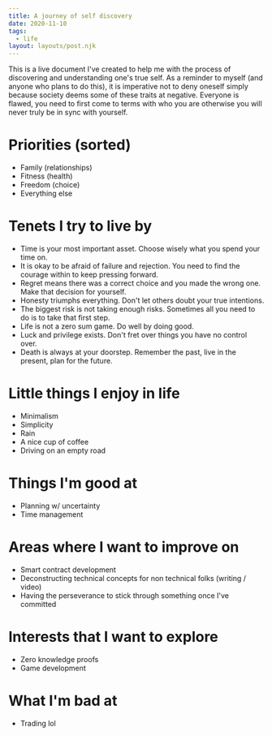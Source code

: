 ```yaml
---
title: A journey of self discovery
date: 2020-11-10
tags:
  - life
layout: layouts/post.njk
---
```


This is a live document I've created to help me with the process of discovering and understanding one's true self. As a reminder to myself (and anyone who plans to do this), it is imperative not to deny oneself simply because society deems some of these traits at negative. Everyone is flawed, you need to first come to terms with who you are otherwise you will never truly be in sync with yourself.

# Priorities (sorted)
- Family (relationships)
- Fitness (health)
- Freedom (choice)
- Everything else

# Tenets I try to live by
- Time is your most important asset. Choose wisely what you spend your time on.
- It is okay to be afraid of failure and rejection. You need to find the courage within to keep pressing forward.
- Regret means there was a correct choice and you made the wrong one. Make that decision for yourself.
- Honesty triumphs everything. Don't let others doubt your true intentions.
- The biggest risk is not taking enough risks. Sometimes all you need to do is to take that first step.
- Life is not a zero sum game. Do well by doing good.
- Luck and privilege exists. Don't fret over things you have no control over.
- Death is always at your doorstep. Remember the past, live in the present, plan for the future.

# Little things I enjoy in life
- Minimalism
- Simplicity
- Rain
- A nice cup of coffee
- Driving on an empty road

# Things I'm good at
- Planning w/ uncertainty
- Time management

# Areas where I want to improve on
- Smart contract development
- Deconstructing technical concepts for non technical folks (writing / video)
- Having the perseverance to stick through something once I've committed

# Interests that I want to explore
- Zero knowledge proofs
- Game development

# What I'm bad at
- Trading lol